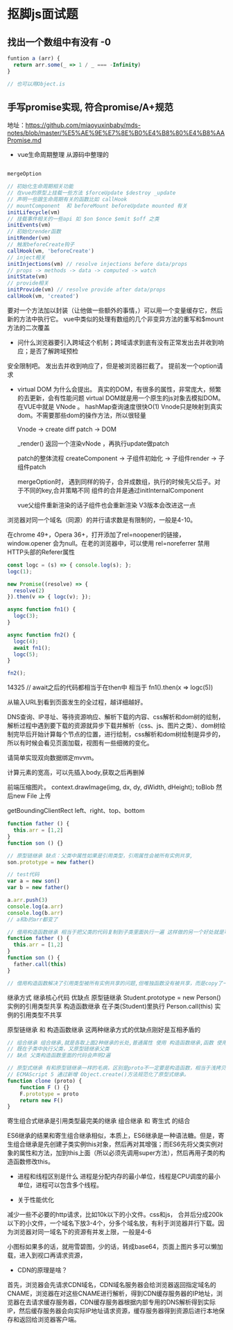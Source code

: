 # 抠脚js面试题

## 找出一个数组中有没有 -0

```js
funtion a (arr) {
  return arr.some(_ => 1 / _ === -Infinity)
}

// 也可以用Object.is
```

## 手写promise实现, 符合promise/A+规范

  地址：https://github.com/miaoyuxinbaby/mds-notes/blob/master/%E5%AE%9E%E7%8E%B0%E4%B8%80%E4%B8%AAPromise.md

- vue生命周期整理  从源码中整理的

```js

mergeOption

// 初始化生命周期相关功能
// 在vue的原型上挂载一些方法 $forceUpdate $destroy _update
// 声明一些跟生命周期有关的函数比如 callHook
// mountComponent  和 beforeMount beforeUpdate mounted 有关
initLifecycle(vm)
// 挂载事件相关的一些api 如 $on $once $emit $off 之类
initEvents(vm)
// 初始化render函数
initRender(vm)
// 触发beforeCreate钩子
callHook(vm, 'beforeCreate')
// inject相关
initInjections(vm) // resolve injections before data/props
// props -> methods -> data -> computed -> watch
initState(vm)
// provide相关
initProvide(vm) // resolve provide after data/props
callHook(vm, 'created')
```

要对一个方法加以封装（让他做一些额外的事情，）可以用一个变量缓存它，然后新的方法中执行它。 vue中类似的处理有数组的几个非变异方法的重写和$mount方法的二次覆盖


- 问什么浏览器要引入跨域这个机制；跨域请求到底有没有正常发出去并收到响应；是否了解跨域预检

 安全限制吧。 发出去并收到响应了，但是被浏览器拦截了。 提前发一个option请求

- virtual DOM 为什么会提出。
  真实的DOM，有很多的属性，非常庞大，频繁的去更新，会有性能问题
  virtual DOM就是用一个原生的js对象去模拟DOM。在VUE中就是 VNode 。 hashMap查询速度很快O(1)
  Vnode只是映射到真实dom。不需要那些dom的操作方法，所以很轻量

  Vnode -> create diff patch -> DOM

  _render() 返回一个渲染vNode ，再执行update做patch

  patch的整体流程 createComponent -> 子组件初始化 -> 子组件render -> 子组件patch

  mergeOption时， 遇到同样的钩子，合并成数组，执行的时候先父后子。对于不同的key,合并策略不同
  组件的合并是通过initInternalComponent

  vue父组件重新渲染的话子组件也会重新渲染 V3版本会改进这一点

浏览器对同一个域名（同源）的并行请求数是有限制的，一般是4-10。

在chrome 49+，Opera 36+，打开添加了rel=noopener的链接， window.opener 会为null。在老的浏览器中，可以使用 rel=noreferrer 禁用HTTP头部的Referer属性

```js
const logc = (s) => { console.log(s); };
logc(1);

new Promise((resolve) => {
  resolve(2)
}).then(v => { logc(v); });

async function fn1() {
  logc(3);
}

async function fn2() {
  logc(4);
  await fn1();
  logc(5);
}

fn2();
```

14325 // await之后的代码都相当于在then中 相当于 fn1().then(x => logc(5))

从输入URL到看到页面发生的全过程，越详细越好。

DNS查询、IP寻址、等待资源响应、解析下载的内容、css解析和dom树的绘制，解析过程中遇到要下载的资源就异步下载并解析（css、js、图片之类）、dom树绘制完毕后开始计算每个节点的位置，进行绘制，css解析和dom树绘制是异步的，所以有时候会看见页面加载，视图有一些细微的变化。

请简单实现双向数据绑定mvvm。

计算元素的宽高，可以先插入body,获取之后再删掉

前端压缩图片。
context.drawImage(img, dx, dy, dWidth, dHeight);
toBlob
然后new File 上传

getBoundingClientRect   left、right、top、bottom

```js
function father () {
  this.arr = [1,2]
}
function son () {}

// 原型链继承 缺点：父类中属性如果是引用类型，引用属性会被所有实例共享,
son.prototype = new father()

// test代码
var a = new son()
var b = new father()

a.arr.push(3)
console.log(a.arr)
console.log(b.arr)
// a和b的arr都变了

```

```js
// 借用构造函数继承 相当于把父类的代码复制到子类里面执行一遍 这样做的另一个好处就是可以给父类传参
function father () {
  this.arr = [1,2]
}
function son () {
  father.call(this)
}

// 借用构造函数解决了引用类型被所有实例共享的问题,但唯独函数没有被共享，而是copy了一份

```

继承方式	继承核心代码	优缺点
原型链继承	Student.prototype = new Person()	实例的引用类型共享
构造函数继承	在子类(Student)里执行 Person.call(this)	实例的引用类型不共享

原型链继承 和 构造函数继承 这两种继承方式的优缺点刚好是互相矛盾的

```js
// 组合继承 组合继承,就是各取上面2种继承的长处,普通属性 使用 构造函数继承,函数 使用 原型链继承,
// 既在子类中执行父类，又原型链继承父类
// 缺点 父类构造函数里面的代码会声明2遍
```

```js
// 原型式继承 有和原型链继承一样的毛病，区别是proto不一定要是构造函数，相当于浅拷贝了对象
// ECMAScript 5 通过新增 Object.create()方法规范化了原型式继承。
function clone (proto) {
    function F () {}
    F.prototype = proto
    return new F()
}
```

寄生组合式继承是引用类型最完美的继承 组合继承 和 寄生式 的结合

 ES6继承的结果和寄生组合继承相似，本质上，ES6继承是一种语法糖。但是，寄生组合继承是先创建子类实例this对象，然后再对其增强；而ES6先将父类实例对象的属性和方法，加到this上面（所以必须先调用super方法），然后再用子类的构造函数修改this。

- 进程和线程区别是什么
 进程是分配内存的最小单位，线程是CPU调度的最小单位，进程可以包含多个线程。

- 关于性能优化
  
减少一些不必要的http请求，比如10k以下的小文件。css和js， 合并后分成200k以下的小文件，一个域名下放3-4个，分多个域名放，有利于浏览器并行下载。因为浏览器对同一域名下的资源有并发上限，一般是4-6

小图标如果多的话，就用雪碧图，少的话，转成base64，页面上图片多可以懒加载，进入到视口再请求资源，

- CDN的原理是啥？

首先，浏览器会先请求CDN域名，CDN域名服务器会给浏览器返回指定域名的CNAME，浏览器在对这些CNAME进行解析，得到CDN缓存服务器的IP地址，浏览器在去请求缓存服务器，CDN缓存服务器根据内部专用的DNS解析得到实际IP，然后缓存服务器会向实际IP地址请求资源，缓存服务器得到资源后进行本地保存和返回给浏览器客户端。
